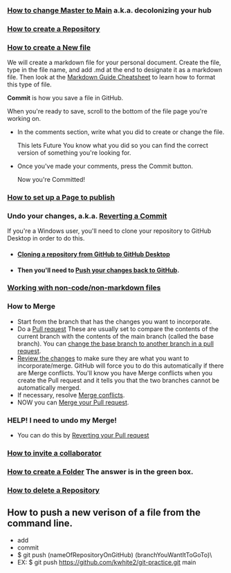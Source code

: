 ### [How to change Master to Main](https://github.com/github/renaming) a.k.a. decolonizing your hub

### [How to create a Repository](https://docs.github.com/en/get-started/quickstart/create-a-repo#create-a-repository)

### [How to create a New file](https://docs.github.com/en/repositories/working-with-files/managing-files/creating-new-files)

We will create a markdown file for your personal document. Create the file, type in the file name, and add .md at the end to designate it as a markdown file. Then look at the [Markdown Guide Cheatsheet](https://www.markdownguide.org/cheat-sheet/) to learn how to format this type of file.

**Commit** is how you save a file in GitHub.

When you're ready to save, scroll to the bottom of the file page you're working on. 
- In the comments section, write what you did to create or change the file. 

   This lets Future You know what you did so you can find the correct version of something you're looking for. 

- Once you've made your comments, press the Commit button. 

   Now you're Committed!
   
### [How to set up a Page to publish](https://docs.github.com/en/pages/getting-started-with-github-pages/configuring-a-publishing-source-for-your-github-pages-site#choosing-a-publishing-source)
 
### Undo your changes, a.k.a. [Reverting a Commit](https://docs.github.com/en/desktop/contributing-and-collaborating-using-github-desktop/managing-commits/reverting-a-commit)

If you're a Windows user, you'll need to clone your repository to GitHub Desktop in order to do this. 

- #### [Cloning a repository from GitHub to GitHub Desktop](https://docs.github.com/en/desktop/contributing-and-collaborating-using-github-desktop/adding-and-cloning-repositories/cloning-a-repository-from-github-to-github-desktop)
- #### Then you'll need to [Push your changes back to GitHub](https://docs.github.com/en/desktop/contributing-and-collaborating-using-github-desktop/making-changes-in-a-branch/pushing-changes-to-github).

### [Working with non-code/non-markdown files](https://docs.github.com/en/repositories/working-with-files/using-files/working-with-non-code-files)

### How to Merge 
- Start from the branch that has the changes you want to incorporate.
- Do a [Pull request](https://docs.github.com/en/github/collaborating-with-pull-requests/proposing-changes-to-your-work-with-pull-requests/creating-a-pull-request) These are usually set to compare the contents of the current branch with the contents of the main branch (called the base branch). You can [change the base branch to another branch in a pull request](https://docs.github.com/en/github/collaborating-with-pull-requests/proposing-changes-to-your-work-with-pull-requests/changing-the-base-branch-of-a-pull-request).
- [Review the changes](https://docs.github.com/en/github/collaborating-with-pull-requests/reviewing-changes-in-pull-requests/reviewing-proposed-changes-in-a-pull-request) to make sure they are what you want to incorporate/merge. GitHub will force you to do this automatically if there are Merge conflicts. You'll know you have Merge conflicts when you create the Pull request and it tells you that the two branches cannot be automatically merged.
- If necessary, resolve [Merge conflicts](https://docs.github.com/en/github/collaborating-with-pull-requests/addressing-merge-conflicts/resolving-a-merge-conflict-on-github).
- NOW you can [Merge your Pull request](https://docs.github.com/en/github/collaborating-with-pull-requests/incorporating-changes-from-a-pull-request/merging-a-pull-request#merging-a-pull-request).

### HELP! I need to undo my Merge! 
- You can do this by [Reverting your Pull request](https://docs.github.com/en/github/collaborating-with-pull-requests/incorporating-changes-from-a-pull-request/reverting-a-pull-request)

### [How to invite a collaborator](https://docs.github.com/en/account-and-profile/setting-up-and-managing-your-github-user-account/managing-access-to-your-personal-repositories/inviting-collaborators-to-a-personal-repository)

### [How to create a Folder](https://github.community/t/add-a-folder/2304) The answer is in the green box.

### [How to delete a Repository](https://docs.github.com/en/repositories/creating-and-managing-repositories/deleting-a-repository)

## How to push a new verison of a file from the command line. 
- add
- commit
- $ git push (nameOfRepositoryOnGitHub) (branchYouWantItToGoTo)\
- EX: $ git push https://github.com/kwhite2/git-practice.git main
